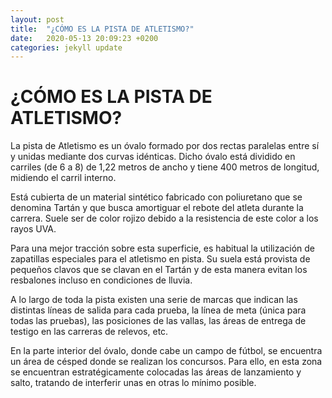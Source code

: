 ```yaml
---
layout: post
title:  "¿CÓMO ES LA PISTA DE ATLETISMO?"
date:   2020-05-13 20:09:23 +0200
categories: jekyll update
---
```


# ¿CÓMO ES LA PISTA DE ATLETISMO?
La pista de Atletismo es un óvalo formado por dos rectas paralelas entre sí y unidas mediante dos curvas idénticas. Dicho óvalo está dividido en carriles (de 6 a 8) de 1,22 metros de ancho y tiene 400 metros de longitud, midiendo el carril interno.


Está cubierta de un material sintético fabricado con poliuretano que se denomina Tartán y que busca amortiguar el rebote del atleta durante la carrera. Suele ser de color rojizo debido a la resistencia de este color a los rayos UVA.


Para una mejor tracción sobre esta superficie, es habitual la utilización de  zapatillas especiales para el atletismo en pista. Su suela está provista de pequeños clavos que se clavan en el Tartán y de esta manera evitan los resbalones incluso en condiciones de lluvia.


A lo largo de toda la pista existen una serie de marcas que indican las distintas líneas de salida para cada prueba, la línea de meta (única para todas las pruebas), las posiciones de las vallas, las áreas de entrega de testigo en las carreras de relevos, etc.


En la parte interior del óvalo, donde cabe un campo de fútbol, se encuentra un área de césped donde se realizan los concursos. Para ello, en esta zona se encuentran estratégicamente colocadas las áreas de lanzamiento y salto, tratando de interferir unas en otras lo mínimo posible.

